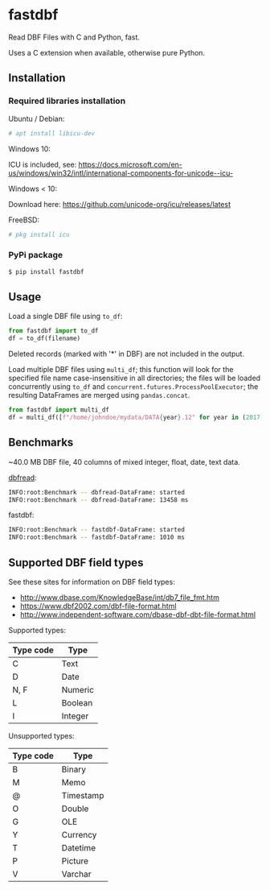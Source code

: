 # fastdbf

Read DBF Files with C and Python, fast.

Uses a C extension when available, otherwise pure Python.

## Installation

### Required libraries installation

Ubuntu / Debian:

```sh
# apt install libicu-dev
```

Windows 10:

ICU is included, see: https://docs.microsoft.com/en-us/windows/win32/intl/international-components-for-unicode--icu-

Windows < 10:

Download here: https://github.com/unicode-org/icu/releases/latest

FreeBSD:

```sh
# pkg install icu
```

### PyPi package

```sh
$ pip install fastdbf
```

## Usage

Load a single DBF file using `to_df`:

```python
from fastdbf import to_df
df = to_df(filename)
```

Deleted records (marked with '*' in DBF) are not included in the output.

Load multiple DBF files using `multi_df`;
this function will look for the specified file name case-insensitive in all directories;
the files will be loaded concurrently using `to_df` and `concurrent.futures.ProcessPoolExecutor`;
the resulting DataFrames are merged using `pandas.concat`.

```python
from fastdbf import multi_df
df = multi_df([f"/home/johndoe/mydata/DATA{year}.12" for year in (2017, 2018, 2019, 2020)], "inventory.DBF")
```

## Benchmarks

~40.0 MB DBF file, 40 columns of mixed integer, float, date, text data.

[dbfread](https://github.com/olemb/dbfread/):

```sh
INFO:root:Benchmark -- dbfread-DataFrame: started
INFO:root:Benchmark -- dbfread-DataFrame: 13458 ms
```

fastdbf:

```sh
INFO:root:Benchmark -- fastdbf-DataFrame: started
INFO:root:Benchmark -- fastdbf-DataFrame: 1010 ms
```

## Supported DBF field types

See these sites for information on DBF field types:

- http://www.dbase.com/KnowledgeBase/int/db7_file_fmt.htm
- https://www.dbf2002.com/dbf-file-format.html
- http://www.independent-software.com/dbase-dbf-dbt-file-format.html

Supported types:

| Type code   | Type                    | 
| ----------- | ----------------------- |
| C           | Text                    |
| D           | Date                    |
| N, F        | Numeric                 |
| L           | Boolean                 |
| I           | Integer                 |

Unsupported types:

| Type code   | Type                    | 
| ----------- | ----------------------- |
| B           | Binary                  |
| M           | Memo                    |
| @           | Timestamp               |
| O           | Double                  |
| G           | OLE                     |
| Y           | Currency                |
| T           | Datetime                |
| P           | Picture                 |
| V           | Varchar                 |